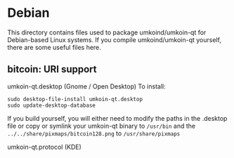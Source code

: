 
Debian
====================
This directory contains files used to package umkoind/umkoin-qt
for Debian-based Linux systems. If you compile umkoind/umkoin-qt yourself, there are some useful files here.

## bitcoin: URI support ##


umkoin-qt.desktop  (Gnome / Open Desktop)
To install:

	sudo desktop-file-install umkoin-qt.desktop
	sudo update-desktop-database

If you build yourself, you will either need to modify the paths in
the .desktop file or copy or symlink your umkoin-qt binary to `/usr/bin`
and the `../../share/pixmaps/bitcoin128.png` to `/usr/share/pixmaps`

umkoin-qt.protocol (KDE)

